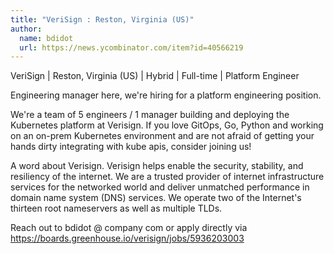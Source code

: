 ```yaml
---
title: "VeriSign : Reston, Virginia (US)"
author:
  name: bdidot
  url: https://news.ycombinator.com/item?id=40566219
---
```

VeriSign | Reston, Virginia (US) | Hybrid | Full-time | Platform Engineer

Engineering manager here, we&#x27;re hiring for a platform engineering position.

We&#x27;re a team of 5 engineers &#x2F; 1 manager building and deploying the Kubernetes platform at Verisign. If you love GitOps, Go, Python and working on an on-prem Kubernetes environment and are not afraid of getting your hands dirty integrating with kube apis, consider joining us!

A word about Verisign. Verisign helps enable the security, stability, and resiliency of the internet. We are a trusted provider of internet infrastructure services for the networked world and deliver unmatched performance in domain name system (DNS) services. We operate two of the Internet&#x27;s thirteen root nameservers as well as multiple TLDs.

Reach out to bdidot @ company com or apply directly via <a href="https:&#x2F;&#x2F;boards.greenhouse.io&#x2F;verisign&#x2F;jobs&#x2F;5936203003" rel="nofollow">https:&#x2F;&#x2F;boards.greenhouse.io&#x2F;verisign&#x2F;jobs&#x2F;5936203003</a>
